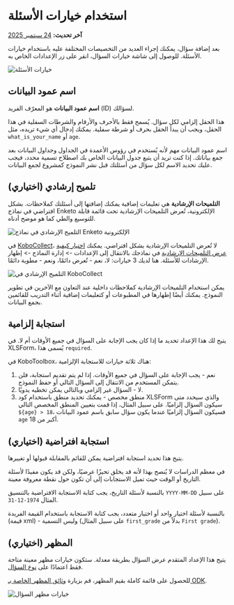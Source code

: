 # استخدام خيارات الأسئلة
**آخر تحديث:** <a href="https://github.com/kobotoolbox/docs/blob/43a3384fad535287d1c7820457ab2d25a86877fc/source/question_options.md" class="reference">24 سبتمبر 2025</a>

بعد إضافة سؤال، يمكنك إجراء العديد من التخصيصات المختلفة عليه باستخدام خيارات الأسئلة. للوصول إلى شاشة خيارات السؤال، انقر على زر <i class="k-icon k-icon-settings"></i> الإعدادات الخاص به.

![خيارات الأسئلة](/images/question_options/options2.png)

## اسم عمود البيانات

**اسم عمود البيانات** هو المعرّف الفريد (ID) لسؤالك.

هذا الحقل إلزامي لكل سؤال. يُسمح فقط بالأحرف والأرقام والشرطات السفلية في هذا الحقل، ويجب أن يبدأ الحقل بحرف أو شرطة سفلية. يمكنك إدخال أي شيء تريده، مثل `what_is_your_name` أو `age`.

اسم عمود البيانات مهم لأنه يُستخدم في رؤوس الأعمدة في الجداول وجداول البيانات بعد جمع بياناتك. إذا كنت تريد أن يتبع جدول البيانات الخاص بك اصطلاح تسمية محدد، فيجب عليك تحديد الاسم لكل سؤال من أسئلتك قبل نشر النموذج كمشروع لجمع البيانات.

## تلميح إرشادي (اختياري)

**التلميحات الإرشادية** هي تعليمات إضافية يمكنك إضافتها إلى أسئلتك كملاحظات. بشكل افتراضي في نماذج Enketo الإلكترونية، تُعرض التلميحات الإرشادية تحت قائمة قابلة للتوسيع والطي كما هو موضح أدناه.

![التلميح الإرشادي في نماذج Enketo الإلكترونية](/images/question_options/guidance_hint_enketo.gif)

في [KoboCollect](kobocollect_on_android_latest.md)، لا تُعرض التلميحات الإرشادية بشكل افتراضي. يمكنك [اختيار كيفية عرض التلميحات الإرشادية](https://support.kobotoolbox.org/ar/kobocollect_settings.html#form-management-settings) في نماذجك بالانتقال إلى الإعدادات -> إدارة النماذج -> إظهار الإرشادات للأسئلة. هنا لديك 3 خيارات: لا، نعم - تُعرض دائمًا، ونعم - مطوية دائمًا.

![التلميح الإرشادي في KoboCollect](/images/question_options/guidance_hint_kobocollect.gif)

يمكن استخدام التلميحات الإرشادية كملاحظات داخلية عند التعاون مع الآخرين في تطوير النموذج. يمكنك أيضًا إظهارها في المطبوعات أو كتعليمات إضافية أثناء التدريب للقائمين بجمع البيانات.

## استجابة إلزامية

يتيح لك هذا الإعداد تحديد ما إذا كان يجب الإجابة على السؤال في جميع الأوقات أم لا. في XLSForm، يُسمى هذا `required`.

في KoboToolbox، هناك ثلاثة خيارات للاستجابة الإلزامية:

1. نعم - يجب الإجابة على السؤال في جميع الأوقات. إذا لم يتم تقديم استجابة، فلن يتمكن المستخدم من الانتقال إلى السؤال التالي أو حفظ النموذج.
2. لا - السؤال غير إلزامي وبالتالي يمكن تخطيه يدويًا.
3. منطق مخصص - يمكنك تحديد منطق باستخدام كود XLSForm والذي سيحدد متى سيكون السؤال إلزاميًا. على سبيل المثال، إذا قمت بتعيين المنطق المخصص التالي `${age} > 18`، فسيكون السؤال إلزاميًا عندما يكون سؤال سابق باسم عمود البيانات `age` أكبر من 18.

## استجابة افتراضية (اختياري)

يتيح هذا تحديد استجابة افتراضية يمكن للقائم بالمقابلة قبولها أو تغييرها.

في معظم الدراسات لا يُنصح بهذا لأنه قد يخلق تحيزًا عرضيًا، ولكن قد يكون مفيدًا لأسئلة التاريخ أو الوقت حيث تميل الاستجابات إلى أن تكون حول نقطة معروفة معينة.

بالنسبة لأسئلة <i class="k-icon k-icon-qt-date"></i> التاريخ، يجب كتابة الاستجابة الافتراضية بالتنسيق `YYYY-MM-DD` على سبيل المثال `1974-12-31`.

بالنسبة لأسئلة <i class="k-icon k-icon-qt-select-one"></i> اختيار واحد أو <i class="k-icon k-icon-qt-select-many"></i> اختيار متعدد، يجب كتابة الاستجابة باستخدام القيمة الفريدة (قيمة xml) - وليس التسمية (على سبيل المثال `first_grade` بدلاً من `First grade`).

## المظهر (اختياري)

يتيح هذا الإعداد المتقدم عرض السؤال بطريقة معدلة. ستكون خيارات مظهر معينة متاحة فقط اعتمادًا على [نوع السؤال](question_types.md).

للحصول على قائمة كاملة بقيم المظهر، قم بزيارة [وثائق المظهر الخاصة بـ ODK](http://xlsform.org/en/#appearance).

![خيارات مظهر السؤال](/images/question_options/appearance.png)